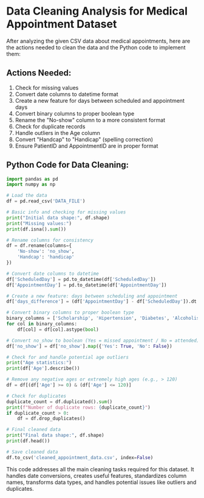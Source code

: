# Data Cleaning Analysis for Medical Appointment Dataset

After analyzing the given CSV data about medical appointments, here are the actions needed to clean the data and the Python code to implement them:

## Actions Needed:

1. Check for missing values
2. Convert date columns to datetime format
3. Create a new feature for days between scheduled and appointment days
4. Convert binary columns to proper boolean type
5. Rename the "No-show" column to a more consistent format
6. Check for duplicate records
7. Handle outliers in the Age column
8. Convert "Handcap" to "Handicap" (spelling correction)
9. Ensure PatientID and AppointmentID are in proper format

## Python Code for Data Cleaning:

```python
import pandas as pd
import numpy as np

# Load the data
df = pd.read_csv('DATA_FILE')

# Basic info and checking for missing values
print("Initial data shape:", df.shape)
print("Missing values:")
print(df.isna().sum())

# Rename columns for consistency
df = df.rename(columns={
    'No-show': 'no_show',
    'Handcap': 'handicap'
})

# Convert date columns to datetime
df['ScheduledDay'] = pd.to_datetime(df['ScheduledDay'])
df['AppointmentDay'] = pd.to_datetime(df['AppointmentDay'])

# Create a new feature: days between scheduling and appointment
df['days_difference'] = (df['AppointmentDay'] - df['ScheduledDay']).dt.total_seconds() / (60*60*24)

# Convert binary columns to proper boolean type
binary_columns = ['Scholarship', 'Hipertension', 'Diabetes', 'Alcoholism', 'handicap', 'SMS_received']
for col in binary_columns:
    df[col] = df[col].astype(bool)

# Convert no_show to boolean (Yes = missed appointment / No = attended)
df['no_show'] = df['no_show'].map({'Yes': True, 'No': False})

# Check for and handle potential age outliers
print("Age statistics:")
print(df['Age'].describe())

# Remove any negative ages or extremely high ages (e.g., > 120)
df = df[(df['Age'] >= 0) & (df['Age'] <= 120)]

# Check for duplicates
duplicate_count = df.duplicated().sum()
print(f"Number of duplicate rows: {duplicate_count}")
if duplicate_count > 0:
    df = df.drop_duplicates()

# Final cleaned data
print("Final data shape:", df.shape)
print(df.head())

# Save cleaned data
df.to_csv('cleaned_appointment_data.csv', index=False)
```

This code addresses all the main cleaning tasks required for this dataset. It handles date conversions, creates useful features, standardizes column names, transforms data types, and handles potential issues like outliers and duplicates.
